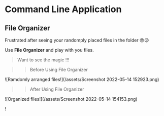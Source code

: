 
# Command Line Application

## File Organizer


Frustrated after seeing your randomply placed files in the folder 😡😡

Use **__File Organizer__** and play with you files.

> Want to see the magic !!!

>> Before Using File Organizer

![Ramdomly arranged files!](/assets/Screenshot 2022-05-14 152923.png)

>> After Using File Organizer

![Organized files!](/assets/Screenshot 2022-05-14 154153.png)

!





